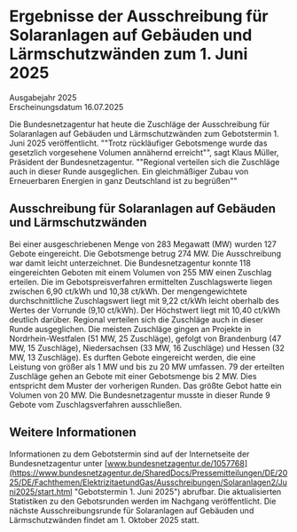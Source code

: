 

#  Er­geb­nis­se der Aus­schrei­bung für So­lar­an­la­gen auf Ge­bäu­den und Lärm­schutz­wän­den zum 1. Ju­ni 2025 
Ausgabejahr 2025  
Erscheinungsdatum 16.07.2025  

Die Bundesnetzagentur hat heute die Zuschläge der Ausschreibung für Solaranlagen auf Gebäuden und Lärmschutzwänden zum Gebotstermin 1. Juni 2025 veröffentlicht.
""Trotz rückläufiger Gebotsmenge wurde das gesetzlich vorgesehene Volumen annähernd erreicht"", sagt Klaus Müller, Präsident der Bundesnetzagentur. ""Regional verteilen sich die Zuschläge auch in dieser Runde ausgeglichen. Ein gleichmäßiger Zubau von Erneuerbaren Energien in ganz Deutschland ist zu begrüßen""
## Ausschreibung für Solaranlagen auf Gebäuden und Lärmschutzwänden
Bei einer ausgeschriebenen Menge von 283 Megawatt (MW) wurden 127 Gebote eingereicht. Die Gebotsmenge betrug 274 MW. Die Ausschreibung war damit leicht unterzeichnet. Die Bundesnetzagentur konnte 118 eingereichten Geboten mit einem Volumen von 255 MW einen Zuschlag erteilen. 
Die im Gebotspreisverfahren ermittelten Zuschlagswerte liegen zwischen 6,90 ct/kWh und 10,38 ct/kWh. Der mengengewichtete durchschnittliche Zuschlagswert liegt mit 9,22 ct/kWh leicht oberhalb des Wertes der Vorrunde (9,10 ct/kWh). Der Höchstwert liegt mit 10,40 ct/kWh deutlich darüber.
Regional verteilen sich die Zuschläge auch in dieser Runde ausgeglichen. Die meisten Zuschläge gingen an Projekte in Nordrhein-Westfalen (51 MW, 25 Zuschläge), gefolgt von Brandenburg (47 MW, 15 Zuschläge), Niedersachsen (33 MW, 16 Zuschläge) und Hessen (32 MW, 13 Zuschläge). 
Es durften Gebote eingereicht werden, die eine Leistung von größer als 1 MW und bis zu 20 MW umfassen. 79 der erteilten Zuschläge gehen an Gebote mit einer Gebotsmenge bis 2 MW. Dies entspricht dem Muster der vorherigen Runden. Das größte Gebot hatte ein Volumen von 20 MW.
Die Bundesnetzagentur musste in dieser Runde 9 Gebote vom Zuschlagsverfahren ausschließen.
## Weitere Informationen
Informationen zu dem Gebotstermin sind auf der Internetseite der Bundesnetzagentur unter [www.bundesnetzagentur.de/1057768](https://www.bundesnetzagentur.de/SharedDocs/Pressemitteilungen/DE/2025/DE/Fachthemen/ElektrizitaetundGas/Ausschreibungen/Solaranlagen2/Juni2025/start.html "Gebotstermin 1. Juni 2025") abrufbar.
Die aktualisierten Statistiken zu den Gebotsrunden werden im Nachgang veröffentlicht.
Die nächste Ausschreibungsrunde für Solaranlagen auf Gebäuden und Lärmschutzwänden findet am 1. Oktober 2025 statt.